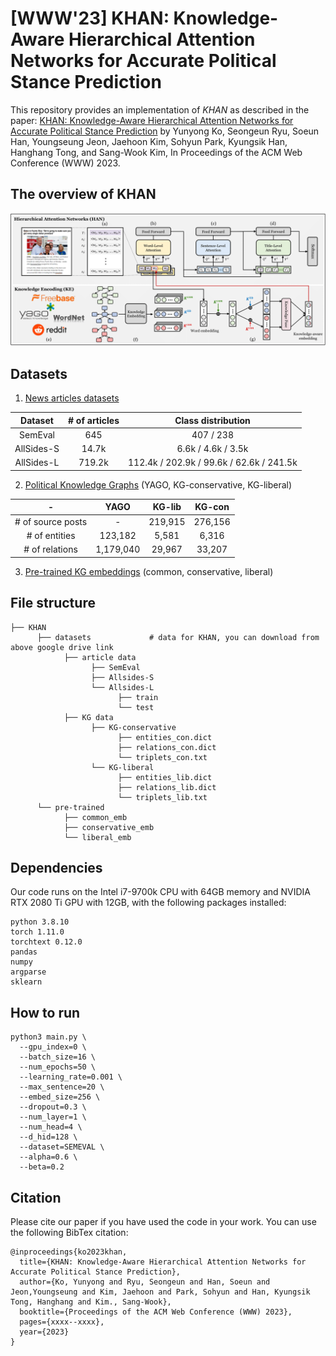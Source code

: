 # [WWW'23] KHAN: Knowledge-Aware Hierarchical Attention Networks for Accurate Political Stance Prediction
This repository provides an implementation of *KHAN* as described in the paper: [KHAN: Knowledge-Aware Hierarchical Attention Networks for Accurate Political Stance Prediction](https://yy-ko.github.io/assets/files/WWW23-khan-paper.pdf) by Yunyong Ko, Seongeun Ryu, Soeun Han, Youngseung Jeon, Jaehoon Kim, Sohyun Park, Kyungsik Han, Hanghang Tong, and Sang-Wook Kim, In Proceedings of the ACM Web Conference (WWW) 2023.

## The overview of KHAN
![The overview of KHAN](./assets/khan_overview.png)

## Datasets
1. [News articles datasets](https://drive.google.com/drive/u/2/folders/1ksV0PUncXyBnEHGPB4H4mae2ybXX3Ch0)

|Dataset|# of articles|Class distribution|
|:---:|:---:|:---:|
|SemEval|645|407 / 238|
|AllSides-S|14.7k|6.6k / 4.6k / 3.5k|
|AllSides-L|719.2k|112.4k / 202.9k / 99.6k / 62.6k / 241.5k|

2. [Political Knowledge Graphs](https://drive.google.com/drive/u/2/folders/1DHlKOhKgISw9VTYmbMvnsIbaaLRtqhbq) (YAGO, KG-conservative, KG-liberal)

| - |YAGO|KG-lib|KG-con|
|:---:|:---:|:---:|:---:|
|# of source posts| - |219,915|276,156|
|# of entities|123,182|5,581|6,316|
|# of relations|1,179,040|29,967|33,207|

3. [Pre-trained KG embeddings](https://drive.google.com/drive/u/2/folders/14EgeI1RdSTccETqRgDd36writP6lUu1R) (common, conservative, liberal)

## File structure
```
├── KHAN
      ├── datasets             # data for KHAN, you can download from above google drive link
            ├── article data
                  ├── SemEval
                  ├── Allsides-S
                  └── Allsides-L
                        ├── train
                        └── test
            ├── KG data
                  ├── KG-conservative
                        ├── entities_con.dict
                        ├── relations_con.dict
                        └── triplets_con.txt
                  └── KG-liberal
                        ├── entities_lib.dict
                        ├── relations_lib.dict
                        └── triplets_lib.txt
      └── pre-trained
            ├── common_emb
            ├── conservative_emb
            └── liberal_emb

```

## Dependencies
Our code runs on the Intel i7-9700k CPU with 64GB memory and NVIDIA RTX 2080 Ti GPU with 12GB, with the following packages installed:
```
python 3.8.10
torch 1.11.0
torchtext 0.12.0
pandas
numpy
argparse
sklearn
```

## How to run
```
python3 main.py \
  --gpu_index=0 \
  --batch_size=16 \
  --num_epochs=50 \
  --learning_rate=0.001 \
  --max_sentence=20 \
  --embed_size=256 \
  --dropout=0.3 \
  --num_layer=1 \
  --num_head=4 \
  --d_hid=128 \
  --dataset=SEMEVAL \
  --alpha=0.6 \
  --beta=0.2
```


## Citation
Please cite our paper if you have used the code in your work. You can use the following BibTex citation:
```
@inproceedings{ko2023khan,
  title={KHAN: Knowledge-Aware Hierarchical Attention Networks for Accurate Political Stance Prediction},
  author={Ko, Yunyong and Ryu, Seongeun and Han, Soeun and Jeon,Youngseung and Kim, Jaehoon and Park, Sohyun and Han, Kyungsik Tong, Hanghang and Kim., Sang-Wook},
  booktitle={Proceedings of the ACM Web Conference (WWW) 2023},
  pages={xxxx--xxxx},
  year={2023}
}
```
